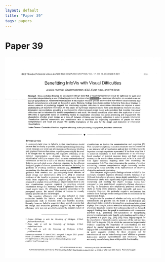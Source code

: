 ```yaml
---
layout: default
title: "Paper 39"
tags: papers
---
```


# Paper 39

<img src="/assets/scans/39.png" alt="Page with chartjunk removed" width="800"/>
